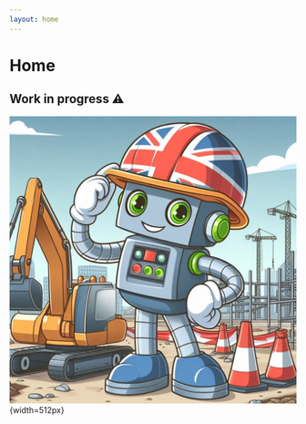```yaml
---
layout: home
---
```

# Home

## Work in progress ⚠️

![eng-wip](../assets/images/eng-wip.jpg){width=512px}
